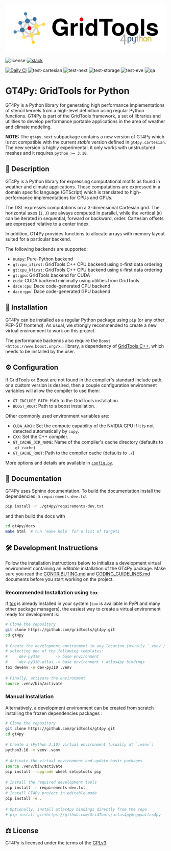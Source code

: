 [![logo](https://raw.githubusercontent.com/GridTools/gt4py/gh-pages/v1.0/_static/logo.svg)](https://GridTools.github.io/gt4py)

![license](https://img.shields.io/github/license/GridTools/gt4py)
[![slack](https://img.shields.io/badge/slack-join-orange?logo=slack&labelColor=3a3a3a)](https://join.slack.com/t/gridtools/shared_invite/zt-1mceuj747-59swuowC3MKAuCFyNAnc1g)

[![Daily CI](https://github.com/GridTools/gt4py/actions/workflows/daily-ci.yml/badge.svg)](https://github.com/GridTools/gt4py/actions/workflows/daily-ci.yml)
![test-cartesian](https://github.com/GridTools/gt4py/actions/workflows/test-cartesian.yml/badge.svg?branch=main)
![test-next](https://github.com/GridTools/gt4py/actions/workflows/test-next.yml/badge.svg?branch=main)
![test-storage](https://github.com/GridTools/gt4py/actions/workflows/test-storage.yml/badge.svg?branch=main)
![test-eve](https://github.com/GridTools/gt4py/actions/workflows/test-eve.yml/badge.svg?branch=main)
![qa](https://github.com/GridTools/gt4py/actions/workflows/code-quality.yml/badge.svg?branch=main)

# GT4Py: GridTools for Python

GT4Py is a Python library for generating high performance implementations of stencil kernels from a high-level definition using regular Python functions. GT4Py is part of the GridTools framework, a set of libraries and utilities to develop performance portable applications in the area of weather and climate modeling.

**NOTE:** The `gt4py.next` subpackage contains a new version of GT4Py which is not compatible with the current _stable_ version defined in `gt4py.cartesian`. The new version is highly experimental, it only works with unstructured meshes and it requires `python >= 3.10`.

## 📃 Description

GT4Py is a Python library for expressing computational motifs as found in weather and climate applications. These computations are expressed in a domain specific language (GTScript) which is translated to high-performance implementations for CPUs and GPUs.

The DSL expresses computations on a 3-dimensional Cartesian grid. The horizontal axes (`I`, `J`) are always computed in parallel, while the vertical (`K`) can be iterated in sequential, forward or backward, order. Cartesian offsets are expressed relative to a center index.

In addition, GT4Py provides functions to allocate arrays with memory layout suited for a particular backend.

The following backends are supported:

- `numpy`: Pure-Python backend
- `gt:cpu_ifirst`: GridTools C++ CPU backend using `I`-first data ordering
- `gt:cpu_kfirst`: GridTools C++ CPU backend using `K`-first data ordering
- `gt:gpu`: GridTools backend for CUDA
- `cuda`: CUDA backend minimally using utilities from GridTools
- `dace:cpu`: Dace code-generated CPU backend
- `dace:gpu`: Dace code-generated GPU backend

## 🚜 Installation

GT4Py can be installed as a regular Python package using `pip` (or any other PEP-517 frontend). As usual, we strongly recommended to create a new virtual environment to work on this project.

The performance backends also require the `Boost <https://www.boost.org/>`\_\_ library, a dependency of [GridTools C++](https://github.com/GridTools/gridtools), which needs to be installed by the user.

## ⚙ Configuration

If GridTools or Boost are not found in the compiler's standard include path, or a custom version is desired, then a couple configuration environment variables will allow the compiler to use them:

- `GT_INCLUDE_PATH`: Path to the GridTools installation.
- `BOOST_ROOT`: Path to a boost installation.

Other commonly used environment variables are:

- `CUDA_ARCH`: Set the compute capability of the NVIDIA GPU if it is not detected automatically by `cupy`.
- `CXX`: Set the C++ compiler.
- `GT_CACHE_DIR_NAME`: Name of the compiler's cache directory (defaults to `.gt_cache`)
- `GT_CACHE_ROOT`: Path to the compiler cache (defaults to `./`)

More options and details are available in [`config.py`](https://github.com/GridTools/gt4py/blob/main/src/gt4py/cartesian/config.py>).

## 📖 Documentation

GT4Py uses Sphinx documentation. To build the documentation install the dependencies in `requirements-dev.txt`

```bash
pip install -r ./gt4py/requirements-dev.txt
```

and then build the docs with

```bash
cd gt4py/docs
make html  # run 'make help' for a list of targets
```

## 🛠 Development Instructions

Follow the installation instructions below to initialize a development virtual environment containing an _editable_ installation of the GT4Py package. Make sure you read the [CONTRIBUTING.md](CONTRIBUTING.md) and [CODING_GUIDELINES.md](CODING_GUIDELINES.md) documents before you start working on the project.

### Recommended Installation using `tox`

If [tox](https://tox.wiki/en/latest/) is already installed in your system (`tox` is available in PyPI and many other package managers), the easiest way to create a virtual environment ready for development is:

```bash
# Clone the repository
git clone https://github.com/gridtools/gt4py.git
cd gt4py

# Create the development environment in any location (usually `.venv`)
# selecting one of the following templates:
#     dev-py310       -> base environment
#     dev-py310-atlas -> base environment + atlas4py bindings
tox devenv -e dev-py310 .venv

# Finally, activate the environment
source .venv/bin/activate
```

### Manual Installation

Alternatively, a development environment can be created from scratch installing the frozen dependencies packages :

```bash
# Clone the repository
git clone https://github.com/gridtools/gt4py.git
cd gt4py

# Create a (Python 3.10) virtual environment (usually at `.venv`)
python3.10 -m venv .venv

# Activate the virtual environment and update basic packages
source .venv/bin/activate
pip install --upgrade wheel setuptools pip

# Install the required development tools
pip install -r requirements-dev.txt
# Install GT4Py project in editable mode
pip install -e .

# Optionally, install atlas4py bindings directly from the repo
# pip install git+https://github.com/GridTools/atlas4py#egg=atlas4py
```

## ⚖️ License

GT4Py is licensed under the terms of the [GPLv3](https://github.com/GridTools/gt4py/blob/main/LICENSE.txt).
